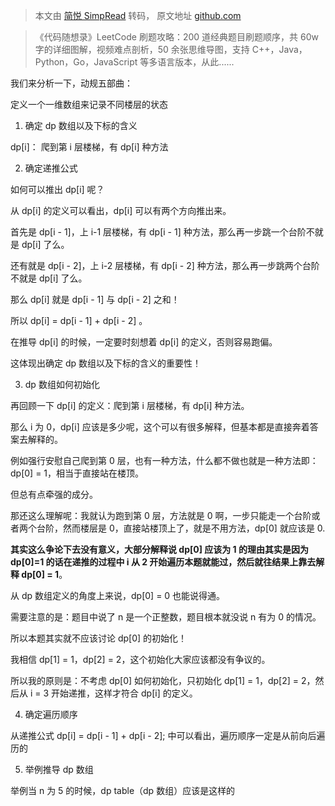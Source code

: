> 本文由 [简悦 SimpRead](http://ksria.com/simpread/) 转码， 原文地址 [github.com](https://github.com/youngyangyang04/leetcode-master/blob/master/problems/0070.%E7%88%AC%E6%A5%BC%E6%A2%AF.md)

> 《代码随想录》LeetCode 刷题攻略：200 道经典题目刷题顺序，共 60w 字的详细图解，视频难点剖析，50 余张思维导图，支持 C++，Java，Python，Go，JavaScript 等多语言版本，从此......

我们来分析一下，动规五部曲：

定义一个一维数组来记录不同楼层的状态

1.  确定 dp 数组以及下标的含义

dp[i]： 爬到第 i 层楼梯，有 dp[i] 种方法

2.  确定递推公式

如何可以推出 dp[i] 呢？

从 dp[i] 的定义可以看出，dp[i] 可以有两个方向推出来。

首先是 dp[i - 1]，上 i-1 层楼梯，有 dp[i - 1] 种方法，那么再一步跳一个台阶不就是 dp[i] 了么。

还有就是 dp[i - 2]，上 i-2 层楼梯，有 dp[i - 2] 种方法，那么再一步跳两个台阶不就是 dp[i] 了么。

那么 dp[i] 就是 dp[i - 1] 与 dp[i - 2] 之和！

所以 dp[i] = dp[i - 1] + dp[i - 2] 。

在推导 dp[i] 的时候，一定要时刻想着 dp[i] 的定义，否则容易跑偏。

这体现出确定 dp 数组以及下标的含义的重要性！

3.  dp 数组如何初始化

再回顾一下 dp[i] 的定义：爬到第 i 层楼梯，有 dp[i] 种方法。

那么 i 为 0，dp[i] 应该是多少呢，这个可以有很多解释，但基本都是直接奔着答案去解释的。

例如强行安慰自己爬到第 0 层，也有一种方法，什么都不做也就是一种方法即：dp[0] = 1，相当于直接站在楼顶。

但总有点牵强的成分。

那还这么理解呢：我就认为跑到第 0 层，方法就是 0 啊，一步只能走一个台阶或者两个台阶，然而楼层是 0，直接站楼顶上了，就是不用方法，dp[0] 就应该是 0.

**其实这么争论下去没有意义，大部分解释说 dp[0] 应该为 1 的理由其实是因为 dp[0]=1 的话在递推的过程中 i 从 2 开始遍历本题就能过，然后就往结果上靠去解释 dp[0] = 1**。

从 dp 数组定义的角度上来说，dp[0] = 0 也能说得通。

需要注意的是：题目中说了 n 是一个正整数，题目根本就没说 n 有为 0 的情况。

所以本题其实就不应该讨论 dp[0] 的初始化！

我相信 dp[1] = 1，dp[2] = 2，这个初始化大家应该都没有争议的。

所以我的原则是：不考虑 dp[0] 如何初始化，只初始化 dp[1] = 1，dp[2] = 2，然后从 i = 3 开始递推，这样才符合 dp[i] 的定义。

4.  确定遍历顺序

从递推公式 dp[i] = dp[i - 1] + dp[i - 2]; 中可以看出，遍历顺序一定是从前向后遍历的

5.  举例推导 dp 数组

举例当 n 为 5 的时候，dp table（dp 数组）应该是这样的